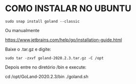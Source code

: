 # COMO INSTALAR NO UBUNTU

```
sudo snap install goland --classic
```

Ou manualmente

https://www.jetbrains.com/help/go/installation-guide.html


Baixe o .tar.gz e digite:

```
sudo tar -zxvf goland-2020.2.3.tar.gz -C /opt
```

Depois entre no diretório /bin e execute:

cd /opt/GoLand-2020.2.3/bin
./goland.sh
